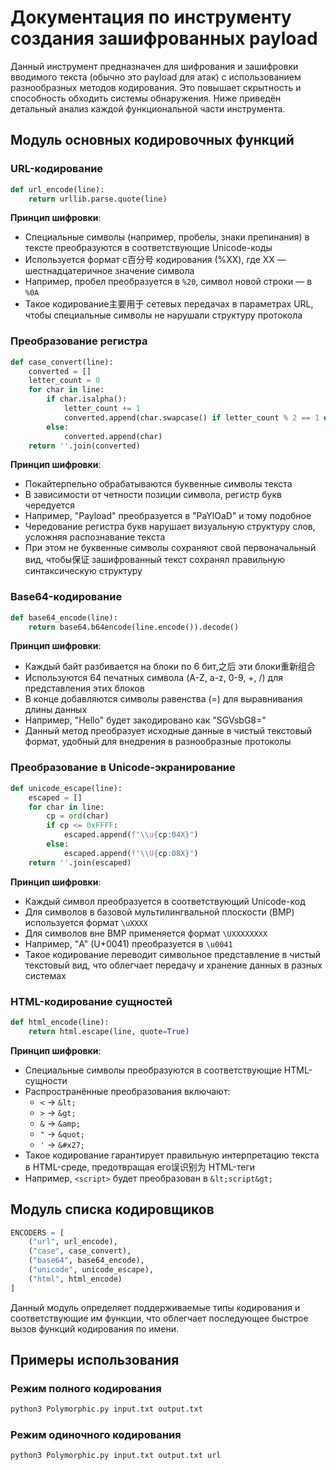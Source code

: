 # Документация по инструменту создания зашифрованных payload

Данный инструмент предназначен для шифрования и зашифровки вводимого текста (обычно это payload для атак) с использованием разнообразных методов кодирования. Это повышает скрытность и способность обходить системы обнаружения. Ниже приведён детальный анализ каждой функциональной части инструмента.

## Модуль основных кодировочных функций

### URL-кодирование
```python
def url_encode(line):
    return urllib.parse.quote(line)
```

**Принцип шифровки**:
- Специальные символы (например, пробелы, знаки препинания) в тексте преобразуются в соответствующие Unicode-коды
- Используется формат с百分号 кодирования (%XX), где XX — шестнадцатеричное значение символа
- Например, пробел преобразуется в `%20`, символ новой строки — в `%0A`
- Такое кодирование主要用于 сетевых передачах в параметрах URL, чтобы специальные символы не нарушали структуру протокола

### Преобразование регистра
```python
def case_convert(line):
    converted = []
    letter_count = 0
    for char in line:
        if char.isalpha():
            letter_count += 1
            converted.append(char.swapcase() if letter_count % 2 == 1 else char)
        else:
            converted.append(char)
    return ''.join(converted)
```

**Принцип шифровки**:
- Покайтерпельно обрабатываются буквенные символы текста
- В зависимости от четности позиции символа, регистр букв чередуется
- Например, "Payload" преобразуется в "PaYlOaD" и тому подобное
- Чередование регистра букв нарушает визуальную структуру слов, усложняя распознавание текста
- При этом не буквенные символы сохраняют свой первоначальный вид, чтобы保证 зашифрованный текст сохранял правильную синтаксическую структуру

### Base64-кодирование
```python
def base64_encode(line):
    return base64.b64encode(line.encode()).decode()
```

**Принцип шифровки**:
- Каждый байт разбивается на блоки по 6 бит,之后 эти блоки重新组合
- Используются 64 печатных символа (A-Z, a-z, 0-9, +, /) для представления этих блоков
- В конце добавляются символы равенства (=) для выравнивания длины данных
- Например, "Hello" будет закодировано как "SGVsbG8="
- Данный метод преобразует исходные данные в чистый текстовый формат, удобный для внедрения в разнообразные протоколы

### Преобразование в Unicode-экранирование
```python
def unicode_escape(line):
    escaped = []
    for char in line:
        cp = ord(char)
        if cp <= 0xFFFF:
            escaped.append(f"\\u{cp:04X}")
        else:
            escaped.append(f"\\U{cp:08X}")
    return ''.join(escaped)
```

**Принцип шифровки**:
- Каждый символ преобразуется в соответствующий Unicode-код
- Для символов в базовой мультилингвальной плоскости (BMP) используется формат `\uXXXX`
- Для символов вне BMP применяется формат `\UXXXXXXXX`
- Например, "A" (U+0041) преобразуется в `\u0041`
- Такое кодирование переводит символьное представление в чистый текстовый вид, что облегчает передачу и хранение данных в разных системах

### HTML-кодирование сущностей
```python
def html_encode(line):
    return html.escape(line, quote=True)
```

**Принцип шифровки**:
- Специальные символы преобразуются в соответствующие HTML-сущности
- Распространённые преобразования включают:
  - `<` → `&lt;`
  - `>` → `&gt;`
  - `&` → `&amp;`
  - `"` → `&quot;`
  - `'` → `&#x27;`
- Такое кодирование гарантирует правильную интерпретацию текста в HTML-среде, предотвращая его误识别为 HTML-теги
- Например, `<script>` будет преобразован в `&lt;script&gt;`

## Модуль списка кодировщиков
```python
ENCODERS = [
    ("url", url_encode),
    ("case", case_convert),
    ("base64", base64_encode),
    ("unicode", unicode_escape),
    ("html", html_encode)
]
```

Данный модуль определяет поддерживаемые типы кодирования и соответствующие им функции, что облегчает последующее быстрое вызов функций кодирования по имени.

## Примеры использования

### Режим полного кодирования
```bash
python3 Polymorphic.py input.txt output.txt
```

### Режим одиночного кодирования
```bash
python3 Polymorphic.py input.txt output.txt url
```
